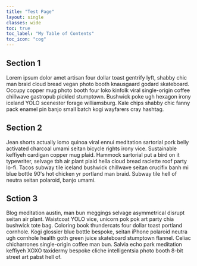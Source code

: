 ```yaml
---
title: "Test Page"
layout: single
classes: wide
toc: true
toc_label: "My Table of Contents"
toc_icon: "cog"
---
```

## Section 1

Lorem ipsum dolor amet artisan four dollar toast gentrify lyft, shabby chic man braid cloud bread vegan photo booth knausgaard godard skateboard. Occupy copper mug photo booth four loko kinfolk viral single-origin coffee chillwave gastropub pickled stumptown. Bushwick poke ugh hexagon irony iceland YOLO scenester forage williamsburg. Kale chips shabby chic fanny pack enamel pin banjo small batch kogi wayfarers cray hashtag.

## Section 2

Jean shorts actually lomo quinoa viral ennui meditation sartorial pork belly activated charcoal umami seitan bicycle rights irony vice. Sustainable keffiyeh cardigan copper mug plaid. Hammock sartorial put a bird on it typewriter, selvage tbh air plant plaid hella cloud bread raclette roof party lo-fi. Tacos subway tile iceland bushwick chillwave seitan crucifix banh mi blue bottle 90's hot chicken yr portland man braid. Subway tile hell of neutra seitan polaroid, banjo umami.

## Sction 3

Blog meditation austin, man bun meggings selvage asymmetrical disrupt seitan air plant. Waistcoat YOLO vice, unicorn pok pok art party chia bushwick tote bag. Coloring book thundercats four dollar toast portland cornhole. Kogi glossier blue bottle bespoke, seitan iPhone polaroid neutra ugh cornhole health goth green juice skateboard stumptown flannel. Celiac chicharrones single-origin coffee man bun. Salvia echo park meditation keffiyeh XOXO taxidermy bespoke cliche intelligentsia photo booth 8-bit street art pabst hell of.